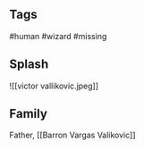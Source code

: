 ## Tags
#human #wizard #missing
## Splash
![[victor vallikovic.jpeg]]
## Family
Father, [[Barron Vargas Valikovic]]